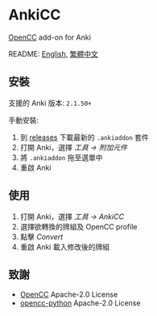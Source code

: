 # AnkiCC

[OpenCC](https://github.com/BYVoid/OpenCC) add-on for Anki

README: [English](https://github.com/kaiiiz/AnkiCC/README.en.md), [繁體中文](https://github.com/kaiiiz/AnkiCC/README.md)

## 安裝

支援的 Anki 版本: `2.1.50+`

手動安裝:

1. 到 [releases](https://github.com/kaiiiz/AnkiCC/releases) 下載最新的 `.ankiaddon` 套件
2. 打開 Anki，選擇 _工具 → 附加元件_
3. 將 `.ankiaddon` 拖至選單中
4. 重啟 Anki

## 使用

1. 打開 Anki，選擇 _工具 → AnkiCC_
2. 選擇欲轉換的牌組及 OpenCC profile
3. 點擊 _Convert_
4. 重啟 Anki 載入修改後的牌組

## 致謝

- [OpenCC](https://github.com/BYVoid/OpenCC) Apache-2.0 License
- [opencc-python](https://github.com/yichen0831/opencc-python) Apache-2.0 License

